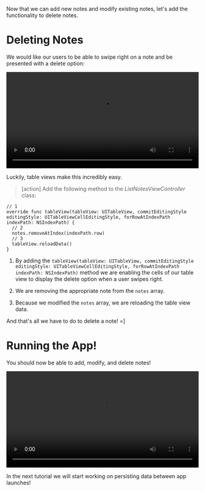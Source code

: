 
Now that we can add new notes and modify existing notes, let's add the functionality to delete notes.

# Deleting Notes

We would like our users to be able to swipe right on a note and be presented with a delete option:

<video width="100%" controls>
    <source src="https://s3.amazonaws.com/mgwu-misc/Make+School+Notes/delete.mov" type="video/mp4">
</video>

Luckily, table views make this incredibly easy.

> [action]
Add the following method to the *ListNotesViewController* class:
>
    // 1
    override func tableView(tableView: UITableView, commitEditingStyle editingStyle: UITableViewCellEditingStyle, forRowAtIndexPath indexPath: NSIndexPath) {
      // 2
      notes.removeAtIndex(indexPath.row)
      // 3
      tableView.reloadData()
    }

1. By adding the `tableView(tableView: UITableView, commitEditingStyle editingStyle: UITableViewCellEditingStyle, forRowAtIndexPath indexPath: NSIndexPath)` method we are enabling the cells of our table view to display the delete option when a user swipes right.

2. We are removing the appropriate note from the `notes` array.

3. Because we modified the `notes` array, we are reloading the table view data.

And that's all we have to do to delete a note! =]

# Running the App!

You should now be able to add, modify, and delete notes!

<video width="100%" controls>
    <source src="https://s3.amazonaws.com/mgwu-misc/Make+School+Notes/P10-complete.mov" type="video/mp4">
</video>

In the next tutorial we will start working on persisting data between app launches!
